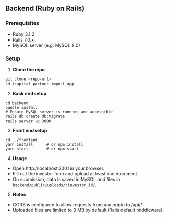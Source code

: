 
## Backend (Ruby on Rails)

### Prerequisites
- Ruby 3.1.2
- Rails 7.0.x
- MySQL server (e.g. MySQL 8.0)

### Setup

1. **Clone the repo**
```bash
git clone <repo-url>
cd icapital_partner_import_app
```

2. **Back end setup**
```
cd backend
bundle install
# Ensure MySQL server is running and accessible
rails db:create db:migrate
rails server -p 3000
```

3. **Front end setup**
```
cd ../frontend
yarn install      # or npm install
yarn start        # or npm start
```

4. **Usage**
- Open http://localhost:3001 in your browser.
- Fill out the investor form and upload at least one document.
- On submission, data is saved in MySQL and files in `backend/public/uploads/:investor_id/`.

5. **Notes**
- CORS is configured to allow requests from any origin to /api/*.
- Uploaded files are limited to 3 MB by default (Rails default middleware).
